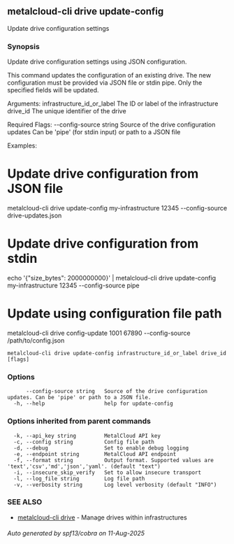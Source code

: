 ## metalcloud-cli drive update-config

Update drive configuration settings

### Synopsis

Update drive configuration settings using JSON configuration.

This command updates the configuration of an existing drive. The new configuration
must be provided via JSON file or stdin pipe. Only the specified fields will be updated.

Arguments:
  infrastructure_id_or_label    The ID or label of the infrastructure
  drive_id                     The unique identifier of the drive

Required Flags:
  --config-source string        Source of the drive configuration updates
                               Can be 'pipe' (for stdin input) or path to a JSON file

Examples:
  # Update drive configuration from JSON file
  metalcloud-cli drive update-config my-infrastructure 12345 --config-source drive-updates.json

  # Update drive configuration from stdin
  echo '{"size_bytes": 2000000000}' | metalcloud-cli drive update-config my-infrastructure 12345 --config-source pipe

  # Update using configuration file path
  metalcloud-cli drive config-update 1001 67890 --config-source /path/to/config.json

```
metalcloud-cli drive update-config infrastructure_id_or_label drive_id [flags]
```

### Options

```
      --config-source string   Source of the drive configuration updates. Can be 'pipe' or path to a JSON file.
  -h, --help                   help for update-config
```

### Options inherited from parent commands

```
  -k, --api_key string         MetalCloud API key
  -c, --config string          Config file path
  -d, --debug                  Set to enable debug logging
  -e, --endpoint string        MetalCloud API endpoint
  -f, --format string          Output format. Supported values are 'text','csv','md','json','yaml'. (default "text")
  -i, --insecure_skip_verify   Set to allow insecure transport
  -l, --log_file string        Log file path
  -v, --verbosity string       Log level verbosity (default "INFO")
```

### SEE ALSO

* [metalcloud-cli drive](metalcloud-cli_drive.md)	 - Manage drives within infrastructures

###### Auto generated by spf13/cobra on 11-Aug-2025
